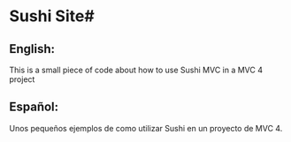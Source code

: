 # Sushi Site#

## English: ##

This is a small piece of code about how to use Sushi MVC in a MVC 4 project

## Español: ##

Unos pequeños ejemplos de como utilizar Sushi en un proyecto de MVC 4.

